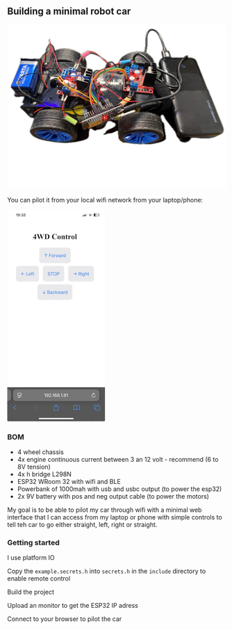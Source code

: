 ## Building a minimal robot car

![doc](doc/car-v1.png)

You can pilot it from your local wifi network from your laptop/phone:

![portal](doc/browser%20control.jpeg)

### BOM
- 4 wheel chassis
- 4x engine continuous current between 3 an 12 volt - recommend (6 to 8V tension)
- 4x h bridge L298N 
- ESP32 WRoom 32 with wifi and BLE
- Powerbank of 1000mah with usb and usbc output (to power the esp32)
- 2x 9V battery with pos and neg output cable (to power the motors) 

My goal is to be able to pilot my car through wifi with a minimal web interface that I can access from my laptop or 
phone with simple controls to tell teh car to go either straight, left, right or straight. 

### Getting started

I use platform IO

Copy the `example.secrets.h` into `secrets.h` in the `include` directory to enable remote control

Build the project

Upload an monitor to get the ESP32 IP adress

Connect to your browser to pilot the car